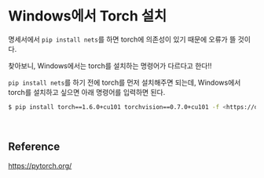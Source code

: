 # Windows에서 Torch 설치

명세서에서 `pip install nets`를 하면 torch에 의존성이 있기 때문에 오류가 뜰 것이다.

찾아보니, Windows에서는 torch를 설치하는 명령어가 다르다고 한다!!

`pip install nets`를 하기 전에 torch를 먼저 설치해주면 되는데, Windows에서 torch를 설치하고 싶으면 아래 명령어를 입력하면 된다.

```bash
$ pip install torch==1.6.0+cu101 torchvision==0.7.0+cu101 -f <https://download.pytorch.org/whl/torch_stable.html>
```

<br>

## Reference

https://pytorch.org/